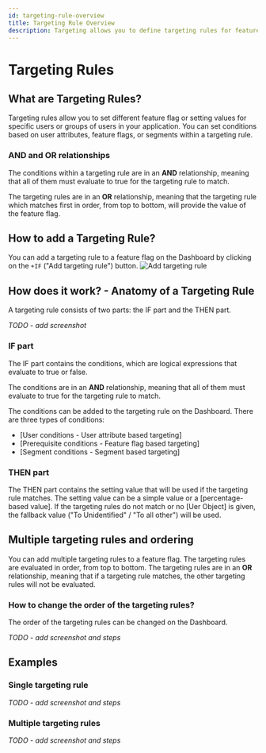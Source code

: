 ```yaml
---
id: targeting-rule-overview
title: Targeting Rule Overview
description: Targeting allows you to define targeting rules for feature flags. This way you can target a specific user group with a specific feature.
---
```


# Targeting Rules

## What are Targeting Rules?

Targeting rules allow you to set different feature flag or setting values for specific users or groups of users in your application. You can set conditions based on user attributes, feature flags, or segments within a targeting rule.


### AND and OR relationships

The conditions within a targeting rule are in an **AND** relationship, meaning that all of them must evaluate to true for the targeting rule to match.

The targeting rules are in an **OR** relationship, meaning that the targeting rule which matches first in order, from top to bottom, will provide the value of the feature flag.

## How to add a Targeting Rule?

You can add a targeting rule to a feature flag on the Dashboard by clicking on the `+IF` ("Add targeting rule") button.
![Add targeting rule](/assets/targeting/targeting-rule/add-rule.jpg)

## How does it work? - Anatomy of a Targeting Rule

A targeting rule consists of two parts: the IF part and the THEN part.

*TODO - add screenshot*

### IF part

The IF part contains the conditions, which are logical expressions that evaluate to true or false.

The conditions are in an **AND** relationship, meaning that all of them must evaluate to true for the targeting rule to match.

The conditions can be added to the targeting rule on the Dashboard. There are three types of conditions:
- [User conditions - User attribute based targeting]
- [Prerequisite conditions - Feature flag based targeting]
- [Segment conditions - Segment based targeting]

### THEN part

The THEN part contains the setting value that will be used if the targeting rule matches. The setting value can be a simple value or a [percentage-based value].
If the targeting rules do not match or no [Uer Object] is given, the fallback value ("To Unidentified" / "To all other") will be used.

## Multiple targeting rules and ordering
You can add multiple targeting rules to a feature flag. The targeting rules are evaluated in order, from top to bottom.
The targeting rules are in an **OR** relationship, meaning that if a targeting rule matches, the other targeting rules will not be evaluated.

### How to change the order of the targeting rules?

The order of the targeting rules can be changed on the Dashboard.

*TODO - add screenshot and steps*

## Examples

### Single targeting rule

*TODO - add screenshot and steps*

### Multiple targeting rules

*TODO - add screenshot and steps*